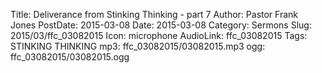 Title: Deliverance from Stinking Thinking - part 7
Author: Pastor Frank Jones
PostDate: 2015-03-08
Date: 2015-03-08
Category: Sermons
Slug: 2015/03/ffc_03082015
Icon: microphone
AudioLink: ffc_03082015
Tags: STINKING THINKING
mp3: ffc_03082015/03082015.mp3
ogg: ffc_03082015/03082015.ogg
